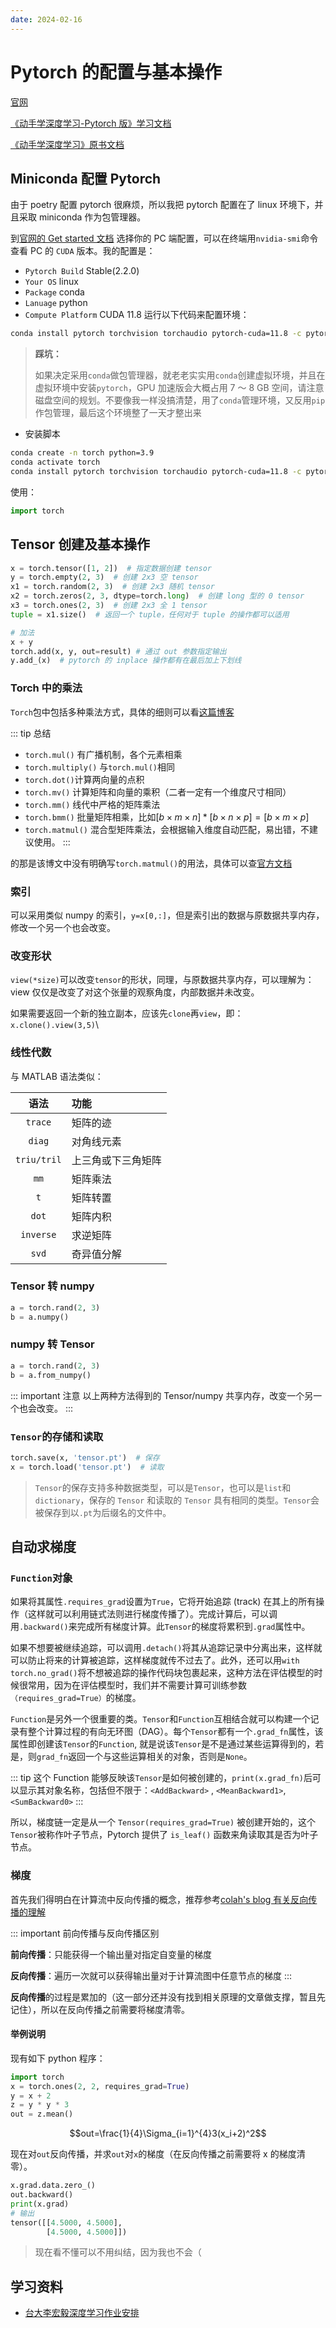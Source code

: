 ```yaml
---
date: 2024-02-16
---
```


# Pytorch 的配置与基本操作

[官网](https://pytorch.org/)

[《动手学深度学习-Pytorch 版》学习文档](https://tangshusen.me/Dive-into-DL-PyTorch/)

[《动手学深度学习》原书文档](https://zh.d2l.ai/index.html)

## Miniconda 配置 Pytorch

由于 poetry 配置 pytorch 很麻烦，所以我把 pytorch 配置在了 linux 环境下，并且采取 miniconda 作为包管理器。

到[官网的 Get started 文档](https://pytorch.org/get-started/locally/) 选择你的 PC 端配置，可以在终端用`nvidia-smi`命令查看 PC 的 `CUDA` 版本。我的配置是：

- `Pytorch Build` Stable(2.2.0)
- `Your OS` linux
- `Package` conda
- `Lanuage` python
- `Compute Platform` CUDA 11.8
  运行以下代码来配置环境：

```sh
conda install pytorch torchvision torchaudio pytorch-cuda=11.8 -c pytorch -c nvidia
```

> **踩坑：**
>
> 如果决定采用`conda`做包管理器，就老老实实用`conda`创建虚拟环境，并且在虚拟环境中安装`pytorch`，GPU 加速版会大概占用 7 ～ 8 GB 空间，请注意磁盘空间的规划。不要像我一样没搞清楚，用了`conda`管理环境，又反用`pip`作包管理，最后这个环境整了一天才整出来

- 安装脚本

```sh
conda create -n torch python=3.9
conda activate torch
conda install pytorch torchvision torchaudio pytorch-cuda=11.8 -c pytorch -c nvidia
```

使用：

```python
import torch
```

## Tensor 创建及基本操作

```python
x = torch.tensor([1, 2])  # 指定数据创建 tensor
y = torch.empty(2, 3)  # 创建 2x3 空 tensor
x1 = torch.random(2, 3)  # 创建 2x3 随机 tensor
x2 = torch.zeros(2, 3, dtype=torch.long)  # 创建 long 型的 0 tensor
x3 = torch.ones(2, 3)  # 创建 2x3 全 1 tensor
tuple = x1.size()  # 返回一个 tuple，任何对于 tuple 的操作都可以适用

# 加法
x + y
torch.add(x, y, out=result) # 通过 out 参数指定输出
y.add_(x)  # pytorch 的 inplace 操作都有在最后加上下划线

```

### Torch 中的乘法

`Torch`包中包括多种乘法方式，具体的细则可以看[这篇博客](https://www.cnblogs.com/HOMEofLowell/p/15962140.html)

::: tip 总结

- `torch.mul()` 有广播机制，各个元素相乘
- `torch.multiply()` 与`torch.mul()`相同
- `torch.dot()`计算两向量的点积
- `torch.mv()` 计算矩阵和向量的乘积（二者一定有一个维度尺寸相同）
- `torch.mm()` 线代中严格的矩阵乘法
- `torch.bmm()` 批量矩阵相乘，比如$[b\times m\times n] * [b\times n \times p] = [b\times m \times p]$
- `torch.matmul()` 混合型矩阵乘法，会根据输入维度自动匹配，易出错，不建议使用。
  :::

的那是该博文中没有明确写`torch.matmul()`的用法，具体可以查[官方文档](https://pytorch.org/docs/stable/generated/torch.matmul.html)

### 索引

可以采用类似 numpy 的索引，`y=x[0,:]`，但是索引出的数据与原数据共享内存，修改一个另一个也会改变。

### 改变形状

`view(*size)`可以改变`tensor`的形状，同理，与原数据共享内存，可以理解为：view 仅仅是改变了对这个张量的观察角度，内部数据并未改变。

如果需要返回一个新的独立副本，应该先`clone`再`view`，即：`x.clone().view(3,5)`\

### 线性代数

与 MATLAB 语法类似：

|    语法     | 功能               |
| :---------: | :----------------- |
|   `trace`   | 矩阵的迹           |
|   `diag`    | 对角线元素         |
| `triu/tril` | 上三角或下三角矩阵 |
|    `mm`     | 矩阵乘法           |
|     `t`     | 矩阵转置           |
|    `dot`    | 矩阵内积           |
|  `inverse`  | 求逆矩阵           |
|    `svd`    | 奇异值分解         |

### Tensor 转 numpy

```python
a = torch.rand(2, 3)
b = a.numpy()
```

### numpy 转 Tensor

```python
a = torch.rand(2, 3)
b = a.from_numpy()
```

::: important 注意
以上两种方法得到的 Tensor/numpy 共享内存，改变一个另一个也会改变。
:::

### `Tensor`的存储和读取

```python
torch.save(x, 'tensor.pt')  # 保存
x = torch.load('tensor.pt')  # 读取
```

> `Tensor`的保存支持多种数据类型，可以是`Tensor`，也可以是`list`和`dictionary`，保存的 `Tensor` 和读取的 `Tensor` 具有相同的类型。`Tensor`会被保存到以`.pt`为后缀名的文件中。

## 自动求梯度

### `Function`对象

如果将其属性`.requires_grad`设置为`True`，它将开始追踪 (track) 在其上的所有操作（这样就可以利用链式法则进行梯度传播了）。完成计算后，可以调用`.backward()`来完成所有梯度计算。此`Tensor`的梯度将累积到`.grad`属性中。

如果不想要被继续追踪，可以调用`.detach()`将其从追踪记录中分离出来，这样就可以防止将来的计算被追踪，这样梯度就传不过去了。此外，还可以用`with torch.no_grad()`将不想被追踪的操作代码块包裹起来，这种方法在评估模型的时候很常用，因为在评估模型时，我们并不需要计算可训练参数`（requires_grad=True）`的梯度。

`Function`是另外一个很重要的类。`Tensor`和`Function`互相结合就可以构建一个记录有整个计算过程的有向无环图（DAG）。每个`Tensor`都有一个`.grad_fn`属性，该属性即创建该`Tensor`的`Function`, 就是说该`Tensor`是不是通过某些运算得到的，若是，则`grad_fn`返回一个与这些运算相关的对象，否则是`None`。

::: tip
这个 Function 能够反映该`Tensor`是如何被创建的，`print(x.grad_fn)`后可以显示其对象名称，包括但不限于：`<AddBackward>` , `<MeanBackward1>`, `<SumBackward0>`
:::

所以，梯度链一定是从一个 `Tensor(requires_grad=True)` 被创建开始的，这个 `Tensor`被称作叶子节点，Pytorch 提供了 `is_leaf()` 函数来角读取其是否为叶子节点。

### 梯度

首先我们得明白在计算流中反向传播的概念，推荐参考[colah's blog 有关反向传播的理解](http://colah.github.io/posts/2015-08-Backprop/)

::: important 前向传播与反向传播区别

**前向传播**：只能获得一个输出量对指定自变量的梯度

**反向传播**：遍历一次就可以获得输出量对于计算流图中任意节点的梯度
:::

**反向传播**的过程是累加的（这一部分还并没有找到相关原理的文章做支撑，暂且先记住），所以在反向传播之前需要将梯度清零。

#### 举例说明

现有如下 python 程序：

```python
import torch
x = torch.ones(2, 2, requires_grad=True)
y = x + 2
z = y * y * 3
out = z.mean()
```

$$out=\frac{1}{4}\Sigma_{i=1}^{4}3(x_i+2)^2$$

现在对`out`反向传播，并求`out`对`x`的梯度（在反向传播之前需要将 x 的梯度清零）。

```python
x.grad.data.zero_()
out.backward()
print(x.grad)
# 输出
tensor([[4.5000, 4.5000],
        [4.5000, 4.5000]])
```

> 现在看不懂可以不用纠结，因为我也不会（

## 学习资料

- [台大李宏毅深度学习作业安排](https://speech.ee.ntu.edu.tw/~tlkagk/courses_ML20.html)
